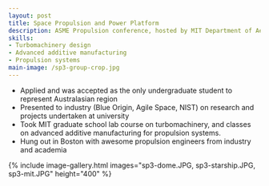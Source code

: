 ```yaml
---
layout: post
title: Space Propulsion and Power Platform
description: ASME Propulsion conference, hosted by MIT Department of Aeronautics and Astronautics
skills: 
- Turbomachinery design
- Advanced additive manufacturing
- Propulsion systems
main-image: /sp3-group-crop.jpg 
---
```


- Applied and was accepted as the only undergraduate student to represent Australasian region
- Presented to industry (Blue Origin, Agile Space, NIST) on research and projects undertaken at university
- Took MIT graduate school lab course on turbomachinery, and classes on advanced additive manufacturing for propulsion systems.
- Hung out in Boston with awesome propulsion engineers from industry and academia

{% include image-gallery.html images="sp3-dome.JPG, sp3-starship.JPG, sp3-mit.JPG" height="400" %}
